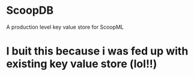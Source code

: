 # ScoopDB
A production level key value store for ScoopML

# I buit this because i was fed up with existing key value store (lol!!)
